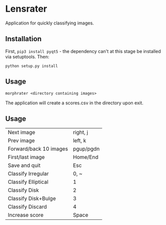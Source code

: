 # Lensrater

Application for quickly classifying images.

## Installation

First, `pip3 install pyqt5` - the dependency can't at this stage be installed via setuptools. Then:

`python setup.py install`

## Usage

`morphrater <directory containing images>`

The application will create a scores.csv in the directory upon exit.

## Usage

|  |  |
|---------------|--------|
| Next image | right, j |
| Prev image | left, k |
| Forward/back 10 images | pgup/pgdn |
| First/last image | Home/End |
| Save and quit | Esc |
| Classify Irregular | 0, ~ |
| Classify Elliptical | 1 |
| Classify Disk | 2 |
| Classify Disk+Bulge | 3 |
| Classify Discard | 4 |
| Increase score | Space |



